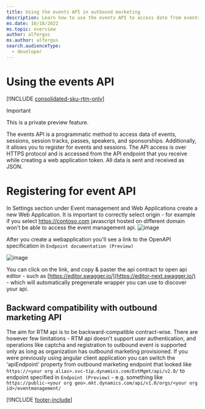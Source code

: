 ```yaml
---
title: Using the events API in outbound marketing
description: Learn how to use the events API to access date from events, sessions, session tracks, and passes in outbound marketing.
ms.date: 10/18/2022
ms.topic: overview
author: alfergus
ms.author: alfergus
search.audienceType: 
  - developer
---
```


# Using the events API

[!INCLUDE [consolidated-sku-rtm-only](.././includes/consolidated-sku-rtm-only.md)]

> [!IMPORTANT]
> This is a private preview feature.

The events API is a programmatic method to access data of events, sessions, session tracks, passes, speakers, and sponsorships. Additionally, it allows you to register for events and sessions.
The API access is over HTTPS protocol and is accessed from the API endpoint that you receive while creating a web application token. All data is sent and received as JSON.

# Registering for event API
In Settings section under Event management and Web Applications create a new Web Application. It is important to correctly select origin - for example if you select https://contoso.com javascript hosted on different domain won't be able to access the event management api.
![image](https://github.com/MicrosoftDocs/customer-insights/assets/5519592/80e859d3-201e-4ef4-b4f1-4c60ed077d4b)

After you create a webapplication you'll see a link to the OpenAPI specification in `Endpoint documentation (Preview)`

![image](https://github.com/svejdo1/customer-insights/assets/5519592/5a0163c8-dfd9-41d1-a310-8f5efe09425b)

You can click on the link, and copy & paster the api contract to open api editor - such as [https://editor.swagger.io/](https://editor-next.swagger.io/) - which will automatically pregenerate wrapper you can use to discover your api.

## Backward compatibility with outbound marketing API 
The aim for RTM api is to be backward-compatible contract-wise. There are however few limitations - RTM api doesn't support user authentication, and operations like captcha and registration to outbound event is supported only as long as organization has outbound marketing provisioned. If you were previously using angular client application you can switch the 'apiEndpoint' property from outbound marketing endpoint that looked like `https://<your org alias>.svc-tip.dynamics.com/EvtMgmt/api/v2.0/` to endpoint specified in `Endpoint (Preview)` - e.g. something like `https://public-<your org geo>.mkt.dynamics.com/api/v1.0/orgs/<your org id>/eventmanagement/`


[!INCLUDE [footer-include](.././includes/footer-banner.md)]
